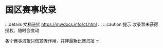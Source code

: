 # 国区赛事收录
:::details 文档链接
https://mwdocs.info/ct.html
:::
:::caution 提示
收录暂未获得授权，随时会变动

各个赛事海报只做宣传作用，并非最新比赛海报
:::

<SiteInfo name="MWLC" url="https://pd.qq.com/s/b58n6sama" preview="https://img1.imgtp.com/2023/09/09/hDSYrqQg.jpg" />

<SiteInfo name="CEA" url="https://pd.qq.com/s/8dpjp4sey" preview="https://img1.imgtp.com/2023/09/09/GwA7oue5.jpg" />

<SiteInfo name="AYT" url="https://pd.qq.com/s/9afbs5irz" preview="https://docs.mwdocs.info/700d5e5bf125df3b31237861a2c05405.jpg" />

<SiteInfo name="HLM" url="https://pd.qq.com/s/9s7v9gmld" preview="https://img1.imgtp.com/2023/09/09/2FoWtr5a.jpg" />

<SiteInfo name="CFL" url="https://pd.qq.com/s/9gcn5vsec" preview="https://img1.imgtp.com/2023/09/09/2ftGGDua.jpg" />

<SiteInfo name="DW" url="https://pd.qq.com/s/2udth411x" preview="https://img1.imgtp.com/2023/09/09/taMBvfOK.jpg" />

<SiteInfo name="EVI" url="https://pd.qq.com/s/5voraubc4" preview="https://img1.imgtp.com/2023/09/09/doXLegE3.jpg" />

<SiteInfo name="Fanplay.CN" url="https://pd.qq.com/s/2a7svtsox" preview="https://img1.imgtp.com/2023/09/09/EumfEwD6.jpg" />

<SiteInfo name="UPLC" url="https://pd.qq.com/s/bcc18v852" preview="https://img1.imgtp.com/2023/09/09/3lFeKBuA.jpg" />
